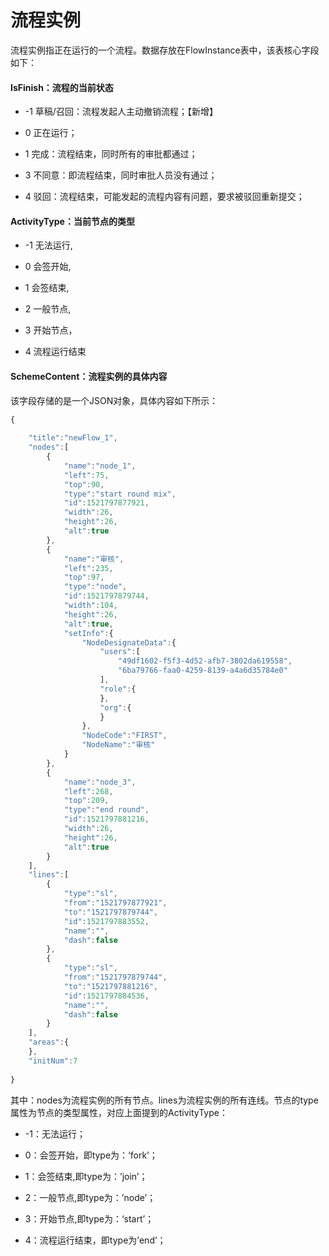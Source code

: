 # 流程实例

流程实例指正在运行的一个流程。数据存放在FlowInstance表中，该表核心字段如下：

#### IsFinish：流程的当前状态

- -1 草稿/召回：流程发起人主动撤销流程；【新增】

- 0 正在运行；

- 1 完成：流程结束，同时所有的审批都通过；

- 3 不同意：即流程结束，同时审批人员没有通过；

- 4 驳回：流程结束，可能发起的流程内容有问题，要求被驳回重新提交；


#### ActivityType：当前节点的类型

- -1 无法运行,

- 0 会签开始,

- 1 会签结束,

- 2 一般节点,

- 3 开始节点，

- 4 流程运行结束

#### SchemeContent：流程实例的具体内容

该字段存储的是一个JSON对象，具体内容如下所示：

```javascript
{
 
    "title":"newFlow_1",
    "nodes":[
        {
            "name":"node_1",
            "left":75,
            "top":90,
            "type":"start round mix",
            "id":1521797877921,
            "width":26,
            "height":26,
            "alt":true
        },
        {
            "name":"审核",
            "left":235,
            "top":97,
            "type":"node",
            "id":1521797879744,
            "width":104,
            "height":26,
            "alt":true,
            "setInfo":{
                "NodeDesignateData":{
                    "users":[
                        "49df1602-f5f3-4d52-afb7-3802da619558",
                        "6ba79766-faa0-4259-8139-a4a6d35784e0"
                    ],
                    "role":{
                    },
                    "org":{
                    }
                },
                "NodeCode":"FIRST",
                "NodeName":"审核"
            }
        },
        {
            "name":"node_3",
            "left":268,
            "top":209,
            "type":"end round",
            "id":1521797881216,
            "width":26,
            "height":26,
            "alt":true
        }
    ],
    "lines":[
        {
            "type":"sl",
            "from":"1521797877921",
            "to":"1521797879744",
            "id":1521797883552,
            "name":"",
            "dash":false
        },
        {
            "type":"sl",
            "from":"1521797879744",
            "to":"1521797881216",
            "id":1521797884536,
            "name":"",
            "dash":false
        }
    ],
    "areas":{
    },
    "initNum":7
 
}

```
其中：nodes为流程实例的所有节点。lines为流程实例的所有连线。节点的type属性为节点的类型属性，对应上面提到的ActivityType：

- -1：无法运行；

- 0：会签开始，即type为：‘fork’；

- 1：会签结束,即type为：’join’；

- 2：一般节点,即type为：’node’；

- 3：开始节点,即type为：‘start’；

- 4：流程运行结束，即type为’end’；
